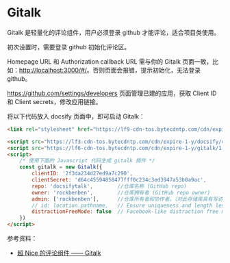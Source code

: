 # Gitalk

Gitalk 是轻量化的评论组件，用户必须登录 github 才能评论，适合项目类使用。

初次设置时，需要登录 github 初始化评论区。

Homepage URL 和 Authorization callback URL 需与你的 Gitalk 页面一致，比如：<http://localhost:3000/#/>。否则页面会报错，提示初始化，无法登录 github。

<https://github.com/settings/developers> 页面管理已建的应用，获取 Client ID 和 Client secrets，修改应用链接。

将以下代码放入 docsify 页面中，即可启动 Gitalk：

```HTML
<link rel="stylesheet" href="https://lf9-cdn-tos.bytecdntp.com/cdn/expire-1-y/gitalk/1.7.2/gitalk.min.css">

<script src="https://lf3-cdn-tos.bytecdntp.com/cdn/expire-1-y/docsify/4.12.2/plugins/gitalk.min.js"></script>
<script src="https://lf6-cdn-tos.bytecdntp.com/cdn/expire-1-y/gitalk/1.7.2/gitalk.min.js"></script>
<script>
    /* 使用下面的 Javascript 代码生成 gitalk 插件 */
    const gitalk = new Gitalk({
        clientID: '2f3da234d27ed9a7c290',
        clientSecret: 'd64c45594858477fff0c234c3ed3947a53b0a9ac',
        repo: 'docsifytalk',        //仓库名称 (GitHub repo)
        owner: 'rockbenben',        //仓库拥有者 (GitHub repo owner)
        admin: ['rockbenben'],      //仓库所有者和协作者。（对此存储库具有写访问权的用户）
        // id: location.pathname,   // Ensure uniqueness and length less than 50
        distractionFreeMode: false  // Facebook-like distraction free mode
    })
</script>
```

参考资料：

* [超 Nice 的评论组件 —— Gitalk](https://blog.csdn.net/qq_39052513/article/details/108291272)
